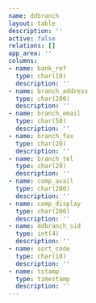 ```yaml
---
name: ddbranch
layout: table
description: ''
active: false
relations: []
app_area: ''
columns:
- name: bank_ref
  type: char(10)
  description: ''
- name: branch_address
  type: char(200)
  description: ''
- name: branch_email
  type: char(50)
  description: ''
- name: branch_fax
  type: char(20)
  description: ''
- name: branch_tel
  type: char(20)
  description: ''
- name: comp_avail
  type: char(200)
  description: ''
- name: comp_display
  type: char(200)
  description: ''
- name: ddbranch_sid
  type: int(4)
  description: ''
- name: sort_code
  type: char(10)
  description: ''
- name: tstamp
  type: timestamp
  description: ''
---
```



